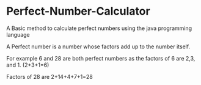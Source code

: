 # Perfect-Number-Calculator
A Basic method to calculate perfect numbers using the java programming language

A Perfect number is a number whose factors add up to the number itself.

For example 6 and 28 are both perfect numbers as the factors of 6 are 2,3, and 1. (2+3+1=6)

Factors of 28 are 2+14+4+7+1=28

